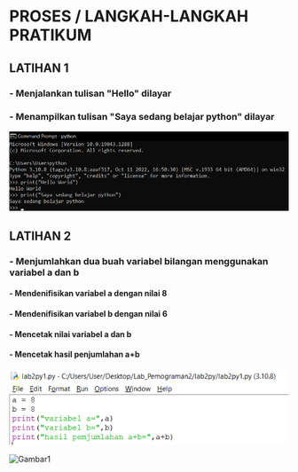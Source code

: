 # PROSES / LANGKAH-LANGKAH PRATIKUM

## LATIHAN 1

### - Menjalankan tulisan "Hello" dilayar
### - Menampilkan tulisan "Saya sedang belajar python" dilayar

![Gambar1](screenshot/py.png)

## LATIHAN 2

### - Menjumlahkan dua buah variabel bilangan menggunakan variabel a dan b
####   - Mendenifisikan variabel a dengan nilai 8
####   - Mendenifisikan variabel b dengan nilai 6
####   - Mencetak nilai variabel a dan b 
####   - Mencetak hasil penjumlahan a+b

![Gambar1](screenshot/py1.png)

![Gambar1](sreenshot/py2.png)

